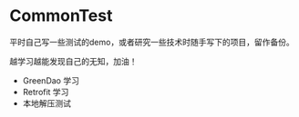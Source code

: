 # CommonTest

平时自己写一些测试的demo，或者研究一些技术时随手写下的项目，留作备份。

越学习越能发现自己的无知，加油！

- GreenDao 学习
- Retrofit 学习
- 本地解压测试
